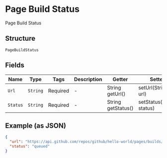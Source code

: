 
# Page Build Status

Page Build Status

## Structure

`PageBuildStatus`

## Fields

| Name | Type | Tags | Description | Getter | Setter |
|  --- | --- | --- | --- | --- | --- |
| `Url` | `String` | Required | - | String getUrl() | setUrl(String url) |
| `Status` | `String` | Required | - | String getStatus() | setStatus(String status) |

## Example (as JSON)

```json
{
  "url": "https://api.github.com/repos/github/hello-world/pages/builds/latest",
  "status": "queued"
}
```

